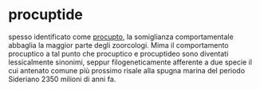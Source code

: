 # procuptide

spesso identificato come [procupto](procupto), la somiglianza comportamentale abbaglia la maggior parte degli zoorcologi. Mima il comportamento procuptico a tal punto che procuptico e procuptideo sono diventati lessicalmente sinonimi, seppur filogeneticamente afferente a due specie il cui antenato comune più prossimo risale alla spugna marina del periodo Sideriano 2350 milioni di anni fa.
